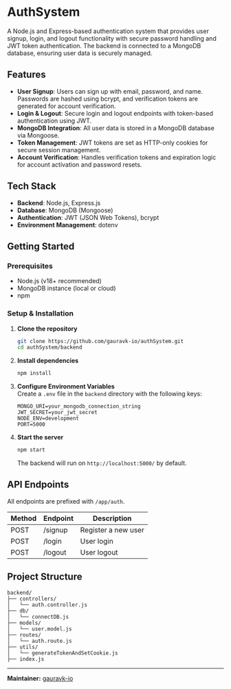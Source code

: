 # AuthSystem

A Node.js and Express-based authentication system that provides user signup, login, and logout functionality with secure password handling and JWT token authentication. The backend is connected to a MongoDB database, ensuring user data is securely managed.

## Features

- **User Signup**: Users can sign up with email, password, and name. Passwords are hashed using bcrypt, and verification tokens are generated for account verification.
- **Login & Logout**: Secure login and logout endpoints with token-based authentication using JWT.
- **MongoDB Integration**: All user data is stored in a MongoDB database via Mongoose.
- **Token Management**: JWT tokens are set as HTTP-only cookies for secure session management.
- **Account Verification**: Handles verification tokens and expiration logic for account activation and password resets.

## Tech Stack

- **Backend**: Node.js, Express.js
- **Database**: MongoDB (Mongoose)
- **Authentication**: JWT (JSON Web Tokens), bcrypt
- **Environment Management**: dotenv

## Getting Started

### Prerequisites

- Node.js (v18+ recommended)
- MongoDB instance (local or cloud)
- npm

### Setup & Installation

1. **Clone the repository**
   ```bash
   git clone https://github.com/gauravk-io/authSystem.git
   cd authSystem/backend
   ```

2. **Install dependencies**
   ```bash
   npm install
   ```

3. **Configure Environment Variables**  
   Create a `.env` file in the `backend` directory with the following keys:
   ```
   MONGO_URI=your_mongodb_connection_string
   JWT_SECRET=your_jwt_secret
   NODE_ENV=development
   PORT=5000
   ```

4. **Start the server**
   ```bash
   npm start
   ```

   The backend will run on `http://localhost:5000/` by default.

## API Endpoints

All endpoints are prefixed with `/app/auth`.

| Method | Endpoint        | Description            |
|--------|----------------|------------------------|
| POST   | /signup        | Register a new user    |
| POST   | /login         | User login             |
| POST   | /logout        | User logout            |

## Project Structure

```
backend/
├── controllers/
│   └── auth.controller.js
├── db/
│   └── connectDB.js
├── models/
│   └── user.model.js
├── routes/
│   └── auth.route.js
├── utils/
│   └── generateTokenAndSetCookie.js
├── index.js
```

---
**Maintainer:** [gauravk-io](https://github.com/gauravk-io)
